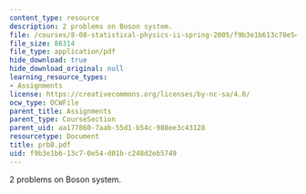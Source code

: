 ```yaml
---
content_type: resource
description: 2 problems on Boson system.
file: /courses/8-08-statistical-physics-ii-spring-2005/f9b3e1b613c70e54d01bc248d2eb5749_prb8.pdf
file_size: 86314
file_type: application/pdf
hide_download: true
hide_download_original: null
learning_resource_types:
- Assignments
license: https://creativecommons.org/licenses/by-nc-sa/4.0/
ocw_type: OCWFile
parent_title: Assignments
parent_type: CourseSection
parent_uid: aa177860-7aab-55d1-b54c-988ee3c43128
resourcetype: Document
title: prb8.pdf
uid: f9b3e1b6-13c7-0e54-d01b-c248d2eb5749
---
```

2 problems on Boson system.